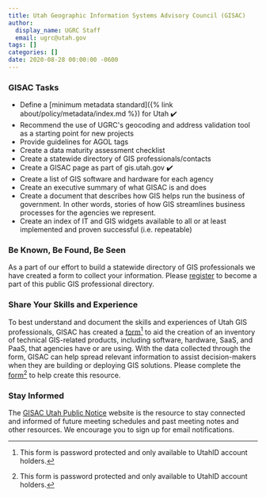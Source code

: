 ```yaml
---
title: Utah Geographic Information Systems Advisory Council (GISAC)
author:
  display_name: UGRC Staff
  email: ugrc@utah.gov
tags: []
categories: []
date: 2020-08-28 00:00:00 -0600
---
```


### GISAC Tasks

- Define a [minimum metadata standard]({% link about/policy/metadata/index.md %}) for Utah ✔️
- Recommend the use of UGRC's geocoding and address validation tool as a starting point for new projects
- Provide guidelines for AGOL tags
- Create a data maturity assessment checklist
- Create a statewide directory of GIS professionals/contacts
- Create a GISAC page as part of gis.utah.gov ✔️
- Create a list of GIS software and hardware for each agency
- Create an executive summary of what GISAC is and does
- Create a document that describes how GIS helps run the business of government. In other words, stories of how GIS streamlines business processes for the agencies we represent.
- Create an index of IT and GIS widgets available to all or at least implemented and proven successful (i.e. repeatable)

### Be Known, Be Found, Be Seen

As a part of our effort to build a statewide directory of GIS professionals we have created a form to collect your information. Please [register](https://forms.gle/ea6iPCQ72xwEkRR18) to become a part of this public GIS professional directory.

### Share Your Skills and Experience

To best understand and document the skills and experiences of Utah GIS professionals, GISAC has created a [form](https://forms.gle/NqozmhkBsra9Ehfk9)[^1] to aid the creation of an inventory of technical GIS-related products, including software, hardware, SaaS, and PaaS, that agencies have or are using. With the data collected through the form, GISAC can help spread relevant information to assist decision-makers when they are building or deploying GIS solutions. Please complete the [form](https://forms.gle/NqozmhkBsra9Ehfk9)[^1] to help create this resource.

### Stay Informed

The [GISAC Utah Public Notice](https://utah.gov/pmn/sitemap/publicbody/2172.html) website is the resource to stay connected and informed of future meeting schedules and past meeting notes and other resources. We encourage you to sign up for email notifications.

[^1]: This form is password protected and only available to UtahID account holders.

